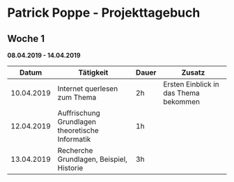 # Patrick Poppe - Projekttagebuch

## Woche 1

__08.04.2019 - 14.04.2019__

| Datum      | Tätigkeit                                       | Dauer | Zusatz                                |
| ---------- | ----------------------------------------------- | ----- | ------------------------------------- |
| 10.04.2019 | Internet querlesen zum Thema                    | 2h    | Ersten Einblick in das Thema bekommen |
| 12.04.2019 | Auffrischung Grundlagen theoretische Informatik | 1h    |                                       |
| 13.04.2019 | Recherche Grundlagen, Beispiel, Historie        | 3h    |                                       |